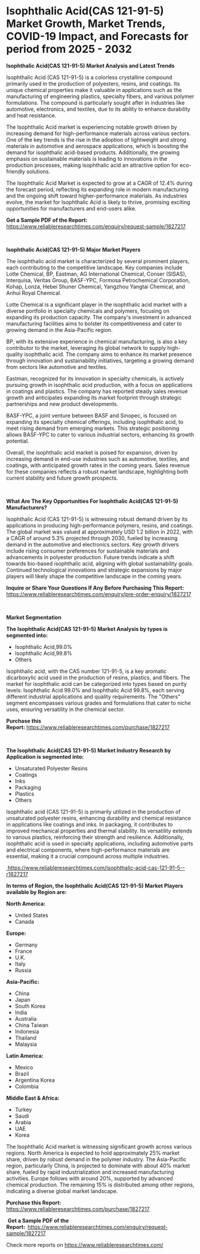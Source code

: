 <p><h1>Isophthalic Acid(CAS 121-91-5) Market Growth, Market Trends, COVID-19 Impact, and Forecasts for period from 2025 - 2032</h1></p><p><strong>Isophthalic Acid(CAS 121-91-5) Market Analysis and Latest Trends</strong></p>
<p><p>Isophthalic Acid (CAS 121-91-5) is a colorless crystalline compound primarily used in the production of polyesters, resins, and coatings. Its unique chemical properties make it valuable in applications such as the manufacturing of engineering plastics, specialty fibers, and various polymer formulations. The compound is particularly sought after in industries like automotive, electronics, and textiles, due to its ability to enhance durability and heat resistance.</p><p>The Isophthalic Acid market is experiencing notable growth driven by increasing demand for high-performance materials across various sectors. One of the key trends is the rise in the adoption of lightweight and strong materials in automotive and aerospace applications, which is boosting the demand for isophthalic acid-based products. Additionally, the growing emphasis on sustainable materials is leading to innovations in the production processes, making isophthalic acid an attractive option for eco-friendly solutions.</p><p>The Isophthalic Acid Market is expected to grow at a CAGR of 12.4% during the forecast period, reflecting its expanding role in modern manufacturing and the ongoing shift toward higher-performance materials. As industries evolve, the market for Isophthalic Acid is likely to thrive, promising exciting opportunities for manufacturers and end-users alike.</p></p>
<p><strong>Get a Sample PDF of the Report:&nbsp;</strong> <a href="https://www.reliableresearchtimes.com/enquiry/request-sample/1827217?utm_campaign=2999&utm_medium=2&utm_source=Github&utm_content=ia&utm_term=03042025&utm_id=isophthalic-acidcas-121-91-5">https://www.reliableresearchtimes.com/enquiry/request-sample/1827217</a></p>
<p>&nbsp;</p>
<p><strong>Isophthalic Acid(CAS 121-91-5) Major Market Players</strong></p>
<p><p>The isophthalic acid market is characterized by several prominent players, each contributing to the competitive landscape. Key companies include Lotte Chemical, BP, Eastman, AG International Chemical, Conser (SISAS), Interquisa, Veritas Group, BASF-YPC, Formosa Petrochemical Corporation, Kohap, Lonza, Hebei Shuner Chemical, Yangzhou Yangtai Chemical, and Anhui Royal Chemical.</p><p>Lotte Chemical is a significant player in the isophthalic acid market with a diverse portfolio in specialty chemicals and polymers, focusing on expanding its production capacity. The company's investment in advanced manufacturing facilities aims to bolster its competitiveness and cater to growing demand in the Asia-Pacific region.</p><p>BP, with its extensive experience in chemical manufacturing, is also a key contributor to the market, leveraging its global network to supply high-quality isophthalic acid. The company aims to enhance its market presence through innovation and sustainability initiatives, targeting a growing demand from sectors like automotive and textiles.</p><p>Eastman, recognized for its innovation in specialty chemicals, is actively pursuing growth in isophthalic acid production, with a focus on applications in coatings and plastics. The company has reported steady sales revenue growth and anticipates expanding its market footprint through strategic partnerships and new product developments.</p><p>BASF-YPC, a joint venture between BASF and Sinopec, is focused on expanding its specialty chemical offerings, including isophthalic acid, to meet rising demand from emerging markets. This strategic positioning allows BASF-YPC to cater to various industrial sectors, enhancing its growth potential.</p><p>Overall, the isophthalic acid market is poised for expansion, driven by increasing demand in end-use industries such as automotive, textiles, and coatings, with anticipated growth rates in the coming years. Sales revenue for these companies reflects a robust market landscape, highlighting both current stability and future growth prospects.</p></p>
<p>&nbsp;</p>
<p><strong>What Are The Key Opportunities For Isophthalic Acid(CAS 121-91-5) Manufacturers?</strong></p>
<p><p>Isophthalic Acid (CAS 121-91-5) is witnessing robust demand driven by its applications in producing high-performance polymers, resins, and coatings. The global market was valued at approximately USD 1.2 billion in 2022, with a CAGR of around 5.3% projected through 2030, fueled by increasing demand in the automotive and electronics sectors. Key growth drivers include rising consumer preferences for sustainable materials and advancements in polyester production. Future trends indicate a shift towards bio-based isophthalic acid, aligning with global sustainability goals. Continued technological innovations and strategic expansions by major players will likely shape the competitive landscape in the coming years.</p></p>
<p><strong>Inquire or Share Your Questions If Any Before Purchasing This Report:</strong> <a href="https://www.reliableresearchtimes.com/enquiry/pre-order-enquiry/1827217?utm_campaign=2999&utm_medium=2&utm_source=Github&utm_content=ia&utm_term=03042025&utm_id=isophthalic-acidcas-121-91-5">https://www.reliableresearchtimes.com/enquiry/pre-order-enquiry/1827217</a></p>
<p>&nbsp;</p>
<p><strong>Market Segmentation</strong></p>
<p><strong>The Isophthalic Acid(CAS 121-91-5) Market Analysis by types is segmented into:</strong></p>
<p><ul><li>Isophthalic Acid,99.0%</li><li>Isophthalic Acid,99.8%</li><li>Others</li></ul></p>
<p><p>Isophthalic acid, with the CAS number 121-91-5, is a key aromatic dicarboxylic acid used in the production of resins, plastics, and fibers. The market for isophthalic acid can be categorized into types based on purity levels: Isophthalic Acid 99.0% and Isophthalic Acid 99.8%, each serving different industrial applications and quality requirements. The "Others" segment encompasses various grades and formulations that cater to niche uses, ensuring versatility in the chemical sector.</p></p>
<p><strong>Purchase this Report:&nbsp;</strong><a href="https://www.reliableresearchtimes.com/purchase/1827217?utm_campaign=2999&utm_medium=2&utm_source=Github&utm_content=ia&utm_term=03042025&utm_id=isophthalic-acidcas-121-91-5">https://www.reliableresearchtimes.com/purchase/1827217</a></p>
<p>&nbsp;</p>
<p><strong>The Isophthalic Acid(CAS 121-91-5) Market Industry Research by Application is segmented into:</strong></p>
<p><ul><li>Unsaturated Polyester Resins</li><li>Coatings</li><li>Inks</li><li>Packaging</li><li>Plastics</li><li>Others</li></ul></p>
<p><p>Isophthalic acid (CAS 121-91-5) is primarily utilized in the production of unsaturated polyester resins, enhancing durability and chemical resistance in applications like coatings and inks. In packaging, it contributes to improved mechanical properties and thermal stability. Its versatility extends to various plastics, reinforcing their strength and resilience. Additionally, isophthalic acid is used in specialty applications, including automotive parts and electrical components, where high-performance materials are essential, making it a crucial compound across multiple industries.</p></p>
<p><a href="https://www.reliableresearchtimes.com/isophthalic-acid-cas-121-91-5--r1827217?utm_campaign=2999&utm_medium=2&utm_source=Github&utm_content=ia&utm_term=03042025&utm_id=isophthalic-acidcas-121-91-5">&nbsp;https://www.reliableresearchtimes.com/isophthalic-acid-cas-121-91-5--r1827217</a></p>
<p><strong>In terms of Region, the Isophthalic Acid(CAS 121-91-5) Market Players available by Region are:</strong></p>
<p>
    <p> <strong> North America: </strong>
        <ul>
            <li>United States</li>
            <li>Canada</li>
        </ul>
        </p> 
    <p> <strong> Europe: </strong>
        <ul>
            <li>Germany</li>
            <li>France</li>
            <li>U.K.</li>
            <li>Italy</li>
            <li>Russia</li>
        </ul>
        </p> 
    <p> <strong> Asia-Pacific: </strong>
        <ul>
            <li>China</li>
            <li>Japan</li>
            <li>South Korea</li>
            <li>India</li>
            <li>Australia</li>
            <li>China Taiwan</li>
            <li>Indonesia</li>
            <li>Thailand</li>
            <li>Malaysia</li>
        </ul>
        </p> 
    <p> <strong> Latin America: </strong>
        <ul>
            <li>Mexico</li>
            <li>Brazil</li>
            <li>Argentina Korea</li>
            <li>Colombia</li>
        </ul>
        </p> 
    <p> <strong> Middle East & Africa: </strong>
        <ul>
            <li>Turkey</li>
            <li>Saudi</li>
            <li>Arabia</li>
            <li>UAE</li>
            <li>Korea</li>
        </ul>
    </p>
    </p>
<p><p>The Isophthalic Acid market is witnessing significant growth across various regions. North America is expected to hold approximately 25% market share, driven by robust demand in the polymer industry. The Asia-Pacific region, particularly China, is projected to dominate with about 40% market share, fueled by rapid industrialization and increased manufacturing activities. Europe follows with around 20%, supported by advanced chemical production. The remaining 15% is distributed among other regions, indicating a diverse global market landscape.</p></p>
<p><strong>Purchase this Report: </strong><a href="https://www.reliableresearchtimes.com/purchase/1827217?utm_campaign=2999&utm_medium=2&utm_source=Github&utm_content=ia&utm_term=03042025&utm_id=isophthalic-acidcas-121-91-5">https://www.reliableresearchtimes.com/purchase/1827217</a></p>
<p>&nbsp;<strong>Get a Sample PDF of the Report:&nbsp;&nbsp;</strong><a href="https://www.reliableresearchtimes.com/enquiry/request-sample/1827217?utm_campaign=2999&utm_medium=2&utm_source=Github&utm_content=ia&utm_term=03042025&utm_id=isophthalic-acidcas-121-91-5">https://www.reliableresearchtimes.com/enquiry/request-sample/1827217</a></p>
<p><strong></strong></p>
<p>Check more reports on <a href="https://www.reliableresearchtimes.com/?utm_campaign=2999&utm_medium=2&utm_source=Github&utm_content=ia&utm_term=03042025&utm_id=isophthalic-acidcas-121-91-5">https://www.reliableresearchtimes.com/</a></p>